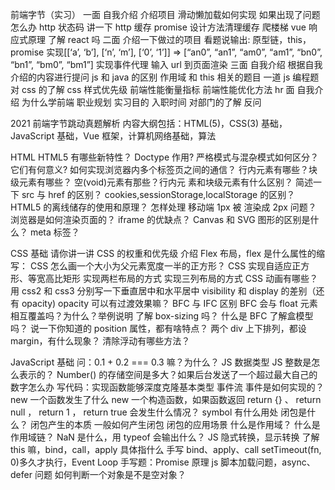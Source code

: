 前端字节（实习）
一面
自我介绍
介绍项目
滑动懒加载如何实现
如果出现了问题怎么办
http 状态码
讲一下 http 缓存
promise
设计方法清理缓存
爬楼梯
vue 响应式原理
了解 react 吗
二面
介绍一下做过的项目
看题说输出: 原型链，this，promise
实现[[‘a’, ‘b’], [‘n’, ‘m’], [‘0’, ‘1’]] => [“an0”, “an1”, “am0”, “am1”, “bn0”, “bn1”, “bm0”, “bm1”]
实现事件代理
输入 url 到页面渲染
三面
自我介绍
根据自我介绍的内容进行提问
js 和 java 的区别
作用域 和 this 相关的题目
一道 js 编程题
对 css 的了解
css 样式优先级
前端性能衡量指标
前端性能优化方法
hr 面
自我介绍
为什么学前端
职业规划
实习目的
入职时间
对部门的了解
反问

2021 前端字节跳动真题解析
内容大纲包括：HTML(5)，CSS(3) 基础，JavaScript 基础，Vue 框架，计算机网络基础，算法

HTML
HTML5 有哪些新特性？
Doctype 作⽤? 严格模式与混杂模式如何区分？它们有何意义?
如何实现浏览器内多个标签页之间的通信？
⾏内元素有哪些？块级元素有哪些？ 空(void)元素有那些？⾏内元 素和块级元素有什么区别？
简述⼀下 src 与 href 的区别？
cookies,sessionStorage,localStorage 的区别？
HTML5 的离线储存的使用和原理？
怎样处理 移动端 1px 被 渲染成 2px 问题？
浏览器是如何渲染页面的？
iframe 的优缺点？
Canvas 和 SVG 图形的区别是什么？
meta 标签？

CSS 基础
请你讲一讲 CSS 的权重和优先级
介绍 Flex 布局，flex 是什么属性的缩写：
CSS 怎么画一个大小为父元素宽度一半的正方形？
CSS 实现自适应正方形、等宽高比矩形
实现两栏布局的方式
实现三列布局的方式
CSS 动画有哪些？
用 css2 和 css3 分别写一下垂直居中和水平居中
visibility 和 display 的差别（还有 opacity)
opacity 可以有过渡效果嘛？
BFC 与 IFC 区别
BFC 会与 float 元素相互覆盖吗？为什么？举例说明
了解 box-sizing 吗？
什么是 BFC
了解盒模型吗？
说一下你知道的 position 属性，都有啥特点？
两个 div 上下排列，都设 margin，有什么现象？
清除浮动有哪些方法？

JavaScript 基础
问：0.1 + 0.2 === 0.3 嘛？为什么？
JS 数据类型
JS 整数是怎么表示的？
Number() 的存储空间是多大？如果后台发送了一个超过最大自己的数字怎么办
写代码：实现函数能够深度克隆基本类型
事件流
事件是如何实现的？
new 一个函数发生了什么
new 一个构造函数，如果函数返回 return {} 、 return null ， return 1 ， return true 会发生什么情况？
symbol 有什么用处
闭包是什么？
闭包产生的本质
一般如何产生闭包
闭包的应用场景
什么是作用域？
什么是作用域链？
NaN 是什么，用 typeof 会输出什么？
JS 隐式转换，显示转换
了解 this 嘛，bind，call，apply 具体指什么
手写 bind、apply、call
setTimeout(fn, 0)多久才执行，Event Loop
手写题：Promise 原理
js 脚本加载问题，async、defer 问题
如何判断一个对象是不是空对象？

#### <script src=’xxx’/>外部 js 文件先加载还是 onload 先执行，为什么？

怎么加事件监听
事件传播机制（事件流）
说一下原型链和原型链的继承吧
说下对 JS 的了解吧
数组能够调用的函数有那些？
如何判断数组类型
函数中的 arguments 是数组吗？类数组转数组的方法了解一下？
用过 TypeScript 吗？它的作用是什么？
PWA 使用过吗？serviceWorker 的使用原理是啥？
ES6 之前使用 prototype 实现继承
如果一个构造函数，bind 了一个对象，用这个构造函数创建出的实例会继承这个对象的属性吗？为什么？
箭头函数和普通函数有啥区别？箭头函数能当构造函数吗？
知道 ES6 的 Class 嘛？Static 关键字有了解嘛
事件循环机制 （Event Loop）
手写题：数组扁平化
手写题：实现柯里化
手写题：数组去重
let 闭包
变量提升
instance 如何使用

Vue 框架
active-class 是哪个组件的属性？嵌套路由怎么定义？
怎么定义 vue-router 的动态路由？怎么获取传过来的动态参数？
vue-router 有哪几种导航钩子？
scss 是什么？在 vue.cli 中的安装使用步骤是？有哪几大特性？
mint-ui 是什么？怎么使用？说出至少三个组件使用方法？
v-model 是什么？怎么使用？ vue 中标签怎么绑定事件？
axios 是什么？怎么使用？描述使用它实现登录功能的流程？
axios+tp5 进阶中，调用 axios.post(‘api/user’)是进行的什么操作？axios.put(‘api/user/8′)呢？
什么是 RESTful API？怎么使用?
vuex 是什么？怎么使用？哪种功能场景使用它？
mvvm 框架是什么？它和其它框架（jquery）的区别是什么？哪些场景适合？
自定义指令（v-check、v-focus）的方法有哪些？它有哪些钩子函数？还有哪些钩子函数参数？
说出至少 4 种 vue 当中的指令和它的用法？
vue-router 是什么？它有哪些组件？
导航钩子有哪些？它们有哪些参数？
Vue 的双向数据绑定原理是什么？
请详细说下你对 vue 生命周期的理解？
请说下封装 vue 组件的过程？
你是怎么认识 vuex 的？
vue-loader 是什么？使用它的用途有哪些？
请说出 vue.cli 项目中 src 目录每个文件夹和文件的用法？
vue.cli 中怎样使用自定义的组件？有遇到过哪些问题吗？
聊聊你对 Vue.js 的 template 编译的理解？
Vuex 是什么？为什么使用 Vuex？
vuejs 与 angularjs 的区别？
vue 为什么不直接操作 dom？
你怎么理解 vue 是一个渐进式的框架？
Vue 声明组件的 state 是用 data 方法，那为什么 data 是通过一个 function 来返回一个对象，而不是直接写一个对象呢？
说下 vue 组件之间的通信？
vue 中 mixin 与 extend 区别？

计算机网络基础
HTTP 缓存
HTTP 常用的状态码及使用场景？
你知道 302 状态码是什么嘛？你平时浏览网页的过程中遇到过哪些 302 的场景？
HTTP 常用的请求方式，区别和用途？
你对计算机网络的认识怎么样
HTTPS 是什么？具体流程
三次握手和四次挥手
在交互过程中如果数据传送完了，还不想断开连接怎么办，怎么维持？
你对 TCP 滑动窗口有了解嘛？
WebSocket 与 Ajax 的区别
了解 WebSocket 嘛？
HTTP 如何实现长连接？在什么时候会超时？
Fetch API 与传统 Request 的区别
POST 一般可以发送什么类型的文件，数据处理的问题
TCP 如何保证有效传输及拥塞控制原理。
http 知道嘛？哪一层的协议？（应用层）
OSI 七层模型和 TCP/IP 四层模型
TCP 协议怎么保证可靠的，UDP 为什么不可靠？
HTTP 2 改进
DDOS 攻击

算法
链表
前序遍历判断回文链表
反转链表
合并 K 个升序链表
K 个一组翻转链表
环形链表
排序链表
相交链表
字符串

【面试真题】最长回文子串【双指针】
最长公共前缀【双指针】
无重复字符的最长子串【双指针】
【面试真题】最小覆盖子串【滑动窗口】
数组问题

【面试真题】俄罗斯套娃信封问题【排序+最长上升子序列】
最长连续递增序列【快慢指针】
最长连续序列 【哈希表】
【面试真题】盛最多水的容器【哈希表】
寻找两个正序数组的中位数【双指针】
删除有序数组中的重复项【快慢指针】
和为 K 的子数组【哈希表】
nSum 问题【哈希表】
【面试真题】接雨水【暴力+备忘录优化】
跳跃游戏【贪心算法】
二叉树

二叉树的最近公共祖先
二叉搜索树中的搜索
删除二叉搜索树中的节点
完全二叉树的节点个数
二叉树的锯齿形层序遍历
排序算法

用最少数量的箭引爆气球
合并区间【排序算法+区间问题】
二分查找

判断子序列【二分查找】
在排序数组中查找元素的第一个和最后一个位置【二分搜索】
动态规划

最长递增子序列
【面试真题】 零钱兑换
【面试真题】 最长公共子序列
编辑距离
【面试真题】最长回文子序列
【面试真题】最大子序和
【面试真题】 买卖股票的最佳时机
BFS

打开转盘锁
二叉树的最小深度
栈
最小栈【栈】
下一个更大元素
【面试真题】有效的括号
简化路径
DFS

岛屿的最大面积
相同的树

回溯算法
N 皇后
全排列
括号生成
复原 IP 地址
子集
